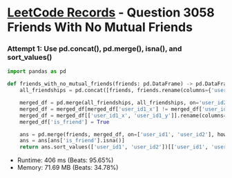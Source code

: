 # [LeetCode Records](../../README.md) - Question 3058 Friends With No Mutual Friends

### Attempt 1: Use pd.concat(), pd.merge(), isna(), and sort_values()
```py
import pandas as pd

def friends_with_no_mutual_friends(friends: pd.DataFrame) -> pd.DataFrame:
    all_friendships = pd.concat([friends, friends.rename(columns={'user_id1': 'user_id2', 'user_id2': 'user_id1'})])

    merged_df = pd.merge(all_friendships, all_friendships, on='user_id2')
    merged_df = merged_df[merged_df['user_id1_x'] != merged_df['user_id1_y']]
    merged_df = merged_df[['user_id1_x', 'user_id1_y']].rename(columns={'user_id1_x': 'user_id1', 'user_id1_y': 'user_id2'})
    merged_df['is_friend'] = True

    ans = pd.merge(friends, merged_df, on=['user_id1', 'user_id2'], how='outer')
    ans = ans[ans['is_friend'].isna()]
    return ans.sort_values(['user_id1', 'user_id2'])[['user_id1', 'user_id2']]
```
- Runtime: 406 ms (Beats: 95.65%)
- Memory: 71.69 MB (Beats: 34.78%)

<br>

